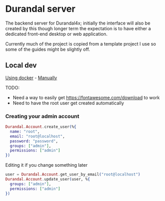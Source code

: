 # Durandal server
The backend server for Durandal4x; initially the interface will also be created by this though longer term the expectation is to have either a dedicated front-end desktop or web application.

Currently much of the project is copied from a template project I use so some of the guides might be slightly off.

## Local dev
[Using docker](documentation/guides/local_setup_docker.md) - [Manually](documentation/guides/local_setup_manually.md)

TODO:
- Need a way to easily get https://fontawesome.com/download to work
- Need to have the root user get created automatically




### Creating your admin account
```elixir
Durandal.Account.create_user(%{
  name: "root",
  email: "root@localhost",
  password: "password",
  groups: ["admin"], 
  permissions: ["admin"]
})
```

Editing it if you change something later
```elixir
user = Durandal.Account.get_user_by_email("root@localhost")
Durandal.Account.update_user(user, %{
  groups: ["admin"],
  permissions: ["admin"]
})
```